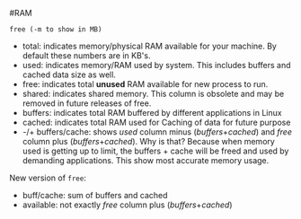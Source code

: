#RAM

`free (-m to show in MB)`
 - total: indicates memory/physical RAM available for your machine. By default these numbers are in KB's.
 - used: indicates memory/RAM used by system. This includes buffers and cached data size as well.
 - free: indicates total **unused** RAM available for new process to run.
 - shared:  indicates shared memory. This column is obsolete and may be removed in future releases of free.
 - buffers: indicates total RAM buffered by different applications in Linux
 - cached: indicates total RAM used for Caching of data for future purpose
 - -/+ buffers/cache: shows _used_ column minus (_buffers_+_cached_) and _free_ column plus (_buffers_+_cached_). 
 Why is that? Because when memory used is getting up to limit, the buffers + cache will be freed and used by demanding applications. 
 This show most accurate memory usage.
 
New version of `free`:
 - buff/cache: sum of buffers and cached
 - available: not exactly _free_ column plus (_buffers_+_cached_)